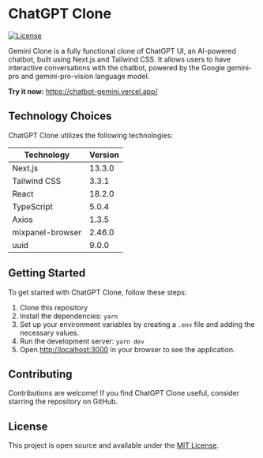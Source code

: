 # ChatGPT Clone

[![License](https://img.shields.io/badge/license-MIT-blue.svg)](https://opensource.org/licenses/MIT)

Gemini Clone is a fully functional clone of ChatGPT UI, an AI-powered chatbot, built using Next.js and Tailwind CSS. It allows users to have interactive conversations with the chatbot, powered by the Google gemini-pro and gemini-pro-vision language model.

**Try it now:** https://chatbot-gemini.vercel.app/

<!-- 🎥 **Watch the Demo Video**

[![Demo Video](./demo-screenshot.png)](https://www.loom.com/share/ff91d8df35b7479a8da6ad41da05c4c8) -->

## Technology Choices

ChatGPT Clone utilizes the following technologies:

| Technology       | Version |
| ---------------- | ------- |
| Next.js          | 13.3.0  |
| Tailwind CSS     | 3.3.1   |
| React            | 18.2.0  |
| TypeScript       | 5.0.4   |
| Axios            | 1.3.5   |
| mixpanel-browser | 2.46.0  |
| uuid             | 9.0.0   |

## Getting Started

To get started with ChatGPT Clone, follow these steps:

1. Clone this repository
2. Install the dependencies: `yarn`
3. Set up your environment variables by creating a `.env` file and adding the necessary values.
4. Run the development server: `yarn dev`
5. Open [http://localhost:3000](http://localhost:3000) in your browser to see the application.

## Contributing

Contributions are welcome! If you find ChatGPT Clone useful, consider starring the repository on GitHub.

## License

This project is open source and available under the [MIT License](https://opensource.org/licenses/MIT).
